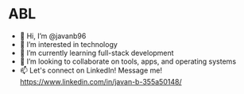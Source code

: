 # ABL

- 👋 Hi, I’m @javanb96
- 👀 I’m interested in technology
- 🌱 I’m currently learning full-stack development
- 💞️ I’m looking to collaborate on tools, apps, and operating systems
- 📫 Let's connect on LinkedIn! Message me! https://www.linkedin.com/in/javan-b-355a50148/

<!---
javanb96/javanb96 is a ✨ special ✨ repository because its `README.md` (this file) appears on your GitHub profile.
You can click the Preview link to take a look at your changes.
--->
